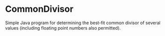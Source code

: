 # CommonDivisor
Simple Java program for determining the best-fit common divisor of several values (including floating point numbers also permitted).
